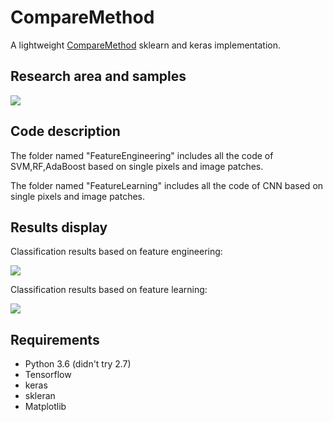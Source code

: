 # CompareMethod
A lightweight [CompareMethod](https://github.com/zhangtao151820/CompareMethod/blob/master/remotesensing-410868-peer-review.pdf) sklearn and keras implementation.

## Research area and samples
![](https://github.com/zhangtao151820/CompareMethod/blob/master/results/Figure%201.jpg)

## Code description

The folder named "FeatureEngineering" includes all the code of SVM,RF,AdaBoost based on single pixels and image patches.

The folder named "FeatureLearning" includes all the code of CNN based on single pixels and image patches.

## Results display

Classification results based on feature engineering:

![](https://github.com/zhangtao151820/CompareMethod/blob/master/results/Figure%207.jpg)

Classification results based on feature learning:

![](https://github.com/zhangtao151820/CompareMethod/blob/master/results/Figure%209.jpg)


## Requirements
- Python 3.6 (didn't try 2.7)
- Tensorflow
- keras
- skleran
- Matplotlib